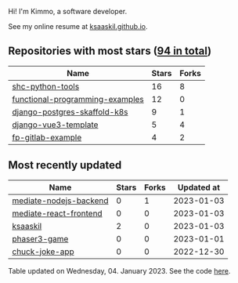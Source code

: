 Hi! I'm Kimmo, a software developer.

See my online resume at [ksaaskil.github.io](https://ksaaskil.github.io).

<!-- repositories starts -->

## Repositories with most stars ([94 in total](https://github.com/ksaaskil?tab=repositories))
| Name        | Stars           | Forks  |
| ------------- |-------------| -----|
|[shc-python-tools](https://github.com/ksaaskil/shc-python-tools)|16|8
|[functional-programming-examples](https://github.com/ksaaskil/functional-programming-examples)|12|0
|[django-postgres-skaffold-k8s](https://github.com/ksaaskil/django-postgres-skaffold-k8s)|9|1
|[django-vue3-template](https://github.com/ksaaskil/django-vue3-template)|5|4
|[fp-gitlab-example](https://github.com/ksaaskil/fp-gitlab-example)|4|2

<!-- repositories ends -->
<!-- recent_repositories starts -->

## Most recently updated
| Name        | Stars           | Forks  | Updated at
| ------------- |-------------| -----|-----|
|[mediate-nodejs-backend](https://github.com/ksaaskil/mediate-nodejs-backend)|0|1|2023-01-03
|[mediate-react-frontend](https://github.com/ksaaskil/mediate-react-frontend)|0|0|2023-01-03
|[ksaaskil](https://github.com/ksaaskil/ksaaskil)|2|0|2023-01-03
|[phaser3-game](https://github.com/ksaaskil/phaser3-game)|0|0|2023-01-01
|[chuck-joke-app](https://github.com/ksaaskil/chuck-joke-app)|0|0|2022-12-30

<!-- recent_repositories ends -->
<!-- updated_at starts -->
Table updated on Wednesday, 04. January 2023. See the code [here](https://github.com/ksaaskil/ksaaskil).
<!-- updated_at ends -->
